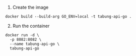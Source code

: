 1. Create the image
```
docker build --build-arg GO_ENV=local -t tabung-api-go .
```

2. Run the container
```
docker run -d \
  -p 8082:8082 \
  --name tabung-api-go \
  tabung-api-go
```